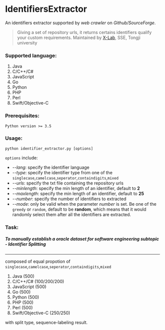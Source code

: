 # IdentifiersExtractor

An identifiers extractor supported by *web crawler* on *Github/SourceForge*.
> Giving a set of repository urls, it returns certains identifiers qualify your custom requirements.
> Maintained by [X-Lab](http://www.x-lab.ac/), SSE, Tongji university

### Supported language:
1. Java
2. C/C++/C#
3. JavaScript
4. Go
5. Python
6. PHP
7. Perl
8. Swift/Objective-C

### Prerequisites:
```Python version >= 3.5```

### Usage:
```python identifier_extractor.py [options]```

```options``` include:
* --*lang*: specify the identifier language
* --*type*: specify the identifier type from one of the ```singlecase```,```camelcase```,```seperator```,```containdigits```,```mixed```
* --*urls*: specify the txt file containing the repository urls
* --*minlength*: specify the min length of an identifier, default to **2**
* --*maxlength*: specify the min length of an identifier, default to **25**
* --*number*: specify the number of identifiers to extracted
* --*mode*: only be valid when the parameter *number* is set. Be one of the ```greedy``` or ```random```, default to be **random**, which means that it would randomly select them after all the identifiers are extracted.

### Task:
##### To manually establish a oracle dataset for software engineering subtopic - *Identifier Splitting*
---
composed of equal propotion of ```singlecase```,```camelcase```,```seperator```,```containdigits```,```mixed```
1. Java (500)
2. C/C++/C# (100/200/200)
3. JavaScript (500)
4. Go (500)
5. Python (500)
6. PHP (500)
7. Perl (500)
8. Swift/Objective-C (250/250)

with split type, sequence-labeling result.
